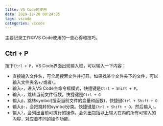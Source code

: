 ```yaml
---
title: VS Code的使用
date: 2019-12-20 00:24:05
tags: vscode
categories: vscode
---
```


主要记录工作中VS Code使用的一些心得和技巧。

<!-- more -->

## Ctrl + P

按下`Ctrl + P`，VS Code界面出现输入框，可以输入一下内容：

* 直接输入文件名，可全局搜索文件并打开。如果找某个文件夹下的文件，可以输入文件夹名+`/`或者`\`。
* 输入`>`，进入VS Code主命令框模式，快捷键是`Ctrl + Shift + P`。
* 输入`:`，跳转当前文件行数。快捷键是`Ctrl + G`
* 输入`@`，跳转symbol(搜索当前文件的变量和函数)，快捷键`Ctrl + Shift + O`
* 输入`@:`，会把跳转的symbol分类。快捷键是`Ctrl + Shift + O`，然后输入`:`。
* 输入`?`，会列出当前可执行的操作。会列出包括以上输入在内的所有可输入的内容，对应着不同的操作功能。